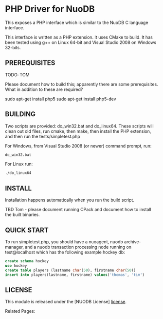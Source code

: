 # PHP Driver for NuoDB #

This exposes a PHP interface which is similar to the NuoDB C language 
interface.

This interface is written as a PHP extension.  It uses CMake to build. 
It has been tested using g++ on Linux 64-bit and Visual Studio 2008 
on Windows 32-bits.

## PREREQUISITES ##

TODO: TOM

Please document how to build this; apparently there are some prerequisites.
What in addition to these are required?

  sudo apt-get install php5
  sudo apt-get install php5-dev

## BUILDING ##

Two scripts are provided: do_win32.bat and do_linux64. These scripts will
clean out old files, run cmake, then make, then install the PHP extension,
and then run the tests/simpletest.php

For Windows, from Visual Studio 2008 (or newer) command prompt, run:

```bash
do_win32.bat
```

For Linux run:

```bash
./do_linux64
```

## INSTALL ##

Installation happens automatically when you run the build script.

TBD Tom - please document running CPack and document how to install the
built binaries.

## QUICK START ##

To run simpletest.php, you should have a nuoagent, nuodb archive-manager,
and a nuodb transaction processing node running on test@localhost which 
has the following example hockey db:

```sql
create schema hockey
use hockey
create table players (lastname char(50), firstname char(50))
insert into players(lastname, firstname) values('thomas', 'tim')
```

## LICENSE ##

This module is released under the [NUODB License] [license].

Related Pages:

[homepage]: http://www.nuodb.com
[license]: https://github.com/nuodb/nuodb-drivers/blob/master/LICENSE
